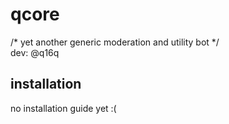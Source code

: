 # qcore
/* yet another generic moderation and utility bot */<br>
dev: @q16q

## installation
no installation guide yet :(

